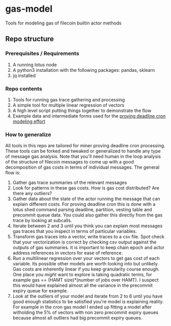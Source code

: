 # gas-model
Tools for modeling gas of filecoin builtin actor methods

## Repo structure

### Prerequisites / Requirements
1. A running lotus node
2. A python3 installation with the following packages: pandas, sklearn
3. jq installed 

### Repo contents

1. Tools for running gas trace gathering and processing
2. A simple tool for multiple linear regression of vectors
3. A high level script putting things together to demonstrate the flow
4. Example data and intermediate forms used for the [proving deadline cron modeling effort](https://github.com/filecoin-project/FIPs/discussions/761)

### How to generalize

All tools in this repo are tailored for miner proving deadline cron processing. These tools can be forked and tweaked or generalized to handle any type of message gas analysis.  Note that you'll need human in the loop analysis of the structure of filecoin messages to come up with a good decomposition of gas costs in terms of individual messages.  The general flow is:
  1. Gather gas trace summaries of the relevant messages
  2. Look for patterns in these gas costs.  How is gas cost distributed? Are there any outliers?  
  3. Gather data about the state of the actor running the message that can explain different costs.  For proving deadline cron this is done with a lotus shed command parsing deadline, partition, vesting table and precommit queue data.  You could also gather this directly from the gas trace by looking at subcalls.
  4. Iterate between 2 and 3 until you think you can explain most messages gas traces that you inspect in terms of particular variables.
  5. Transform gas traces into a vector, write traces to a csv file.  Spot check that your vectorization is correct by checking csv output against the outputs of gas summaries.  It is important to keep chain epoch and actor address references in vectors for ease of reference.
  6. Run a multilinear regression over your vectors to get gas cost of each variable.  Its possible other models are worth looking into but unlikely.  Gas costs are inherently linear if you keep granularity course enough.  One place you *might* want to explore is taking quadratic terms, for example gas == (HAMT size)*(number of jobs over HAMT).  I suspect this would have explained almost all the variance in the precommit expiry queue for example.
  7. Look at the outliers of your model and iterate from 2 to 6 until you have good enough statistics to be satisfied you're model is explaining reality.  For example in the cron gas model I ended up fitting a model after witholding the 5% of vectors with non zero precommit expiry queues because almost all outliers had big precommit expiry queues.

